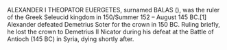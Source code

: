 ALEXANDER I THEOPATOR EUERGETES, surnamed BALAS (), was the ruler of the Greek Seleucid kingdom in 150/Summer 152 – August 145 BC.[1] Alexander defeated Demetrius Soter for the crown in 150 BC. Ruling briefly, he lost the crown to Demetrius II Nicator during his defeat at the Battle of Antioch (145 BC) in Syria, dying shortly after.
